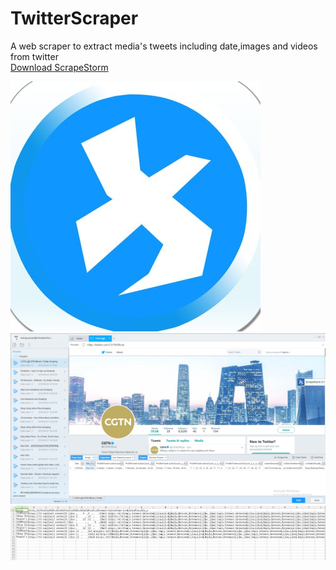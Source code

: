 # TwitterScraper
A web scraper to extract media's tweets including date,images and videos from twitter  
[Download ScrapeStorm](http://www.scrapestorm.com/?type=download)  
  
![ScrapeStorm](https://github.com/scrapestorm/TwitterScraper/raw/master/ti04-G66_400x400.jpg)  
![ScrapeStorm](https://github.com/scrapestorm/TwitterScraper/raw/master/process.png)  
![ScrapeStorm](https://github.com/scrapestorm/TwitterScraper/raw/master/result.png) 
